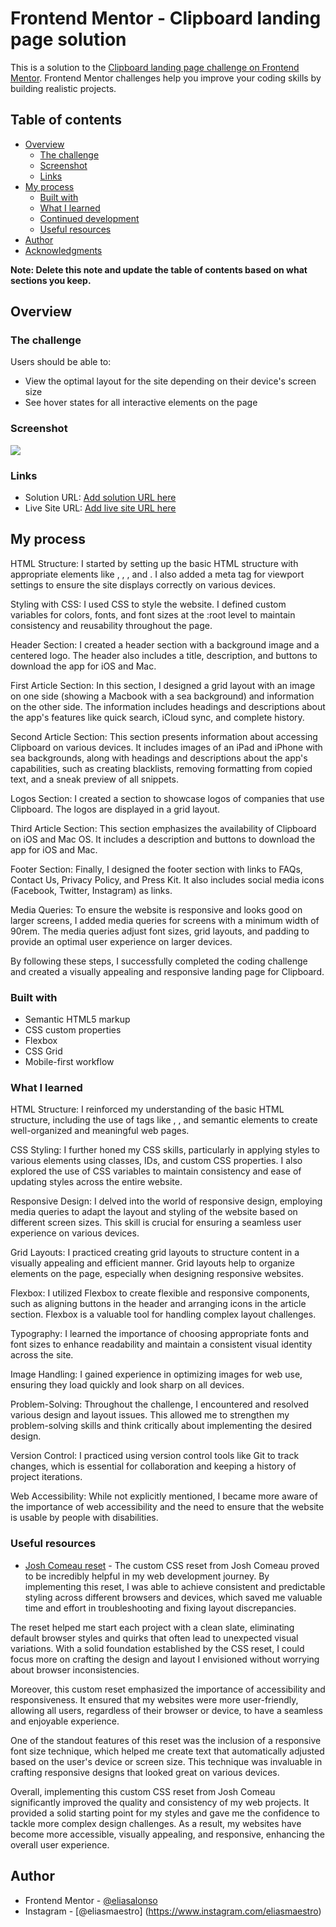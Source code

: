 # Frontend Mentor - Clipboard landing page solution

This is a solution to the [Clipboard landing page challenge on Frontend Mentor](https://www.frontendmentor.io/challenges/clipboard-landing-page-5cc9bccd6c4c91111378ecb9). Frontend Mentor challenges help you improve your coding skills by building realistic projects. 

## Table of contents

- [Overview](#overview)
  - [The challenge](#the-challenge)
  - [Screenshot](#screenshot)
  - [Links](#links)
- [My process](#my-process)
  - [Built with](#built-with)
  - [What I learned](#what-i-learned)
  - [Continued development](#continued-development)
  - [Useful resources](#useful-resources)
- [Author](#author)
- [Acknowledgments](#acknowledgments)

**Note: Delete this note and update the table of contents based on what sections you keep.**

## Overview

### The challenge

Users should be able to:

- View the optimal layout for the site depending on their device's screen size
- See hover states for all interactive elements on the page

### Screenshot

![](./screenshot.jpg)

### Links

- Solution URL: [Add solution URL here](https://your-solution-url.com)
- Live Site URL: [Add live site URL here](https://your-live-site-url.com)

## My process

HTML Structure: I started by setting up the basic HTML structure with appropriate elements like <!DOCTYPE html>, <html>, <head>, and <body>. I also added a meta tag for viewport settings to ensure the site displays correctly on various devices.

Styling with CSS: I used CSS to style the website. I defined custom variables for colors, fonts, and font sizes at the :root level to maintain consistency and reusability throughout the page.

Header Section: I created a header section with a background image and a centered logo. The header also includes a title, description, and buttons to download the app for iOS and Mac.

First Article Section: In this section, I designed a grid layout with an image on one side (showing a Macbook with a sea background) and information on the other side. The information includes headings and descriptions about the app's features like quick search, iCloud sync, and complete history.

Second Article Section: This section presents information about accessing Clipboard on various devices. It includes images of an iPad and iPhone with sea backgrounds, along with headings and descriptions about the app's capabilities, such as creating blacklists, removing formatting from copied text, and a sneak preview of all snippets.

Logos Section: I created a section to showcase logos of companies that use Clipboard. The logos are displayed in a grid layout.

Third Article Section: This section emphasizes the availability of Clipboard on iOS and Mac OS. It includes a description and buttons to download the app for iOS and Mac.

Footer Section: Finally, I designed the footer section with links to FAQs, Contact Us, Privacy Policy, and Press Kit. It also includes social media icons (Facebook, Twitter, Instagram) as links.

Media Queries: To ensure the website is responsive and looks good on larger screens, I added media queries for screens with a minimum width of 90rem. The media queries adjust font sizes, grid layouts, and padding to provide an optimal user experience on larger devices.

By following these steps, I successfully completed the coding challenge and created a visually appealing and responsive landing page for Clipboard.

### Built with

- Semantic HTML5 markup
- CSS custom properties
- Flexbox
- CSS Grid
- Mobile-first workflow

### What I learned

HTML Structure: I reinforced my understanding of the basic HTML structure, including the use of tags like <head>, <body>, and semantic elements to create well-organized and meaningful web pages.

CSS Styling: I further honed my CSS skills, particularly in applying styles to various elements using classes, IDs, and custom CSS properties. I also explored the use of CSS variables to maintain consistency and ease of updating styles across the entire website.

Responsive Design: I delved into the world of responsive design, employing media queries to adapt the layout and styling of the website based on different screen sizes. This skill is crucial for ensuring a seamless user experience on various devices.

Grid Layouts: I practiced creating grid layouts to structure content in a visually appealing and efficient manner. Grid layouts help to organize elements on the page, especially when designing responsive websites.

Flexbox: I utilized Flexbox to create flexible and responsive components, such as aligning buttons in the header and arranging icons in the article section. Flexbox is a valuable tool for handling complex layout challenges.

Typography: I learned the importance of choosing appropriate fonts and font sizes to enhance readability and maintain a consistent visual identity across the site.

Image Handling: I gained experience in optimizing images for web use, ensuring they load quickly and look sharp on all devices.

Problem-Solving: Throughout the challenge, I encountered and resolved various design and layout issues. This allowed me to strengthen my problem-solving skills and think critically about implementing the desired design.

Version Control: I practiced using version control tools like Git to track changes, which is essential for collaboration and keeping a history of project iterations.

Web Accessibility: While not explicitly mentioned, I became more aware of the importance of web accessibility and the need to ensure that the website is usable by people with disabilities.

### Useful resources

- [Josh Comeau reset](https://www.joshwcomeau.com/css/custom-css-reset/) - 
The custom CSS reset from Josh Comeau proved to be incredibly helpful in my web development journey. By implementing this reset, I was able to achieve consistent and predictable styling across different browsers and devices, which saved me valuable time and effort in troubleshooting and fixing layout discrepancies.

The reset helped me start each project with a clean slate, eliminating default browser styles and quirks that often lead to unexpected visual variations. With a solid foundation established by the CSS reset, I could focus more on crafting the design and layout I envisioned without worrying about browser inconsistencies.

Moreover, this custom reset emphasized the importance of accessibility and responsiveness. It ensured that my websites were more user-friendly, allowing all users, regardless of their browser or device, to have a seamless and enjoyable experience.

One of the standout features of this reset was the inclusion of a responsive font size technique, which helped me create text that automatically adjusted based on the user's device or screen size. This technique was invaluable in crafting responsive designs that looked great on various devices.

Overall, implementing this custom CSS reset from Josh Comeau significantly improved the quality and consistency of my web projects. It provided a solid starting point for my styles and gave me the confidence to tackle more complex design challenges. As a result, my websites have become more accessible, visually appealing, and responsive, enhancing the overall user experience.

## Author

- Frontend Mentor - [@eliasalonso](https://www.frontendmentor.io/profile/eliasalonso)
- Instagram - [@eliasmaestro] (https://www.instagram.com/eliasmaestro)

